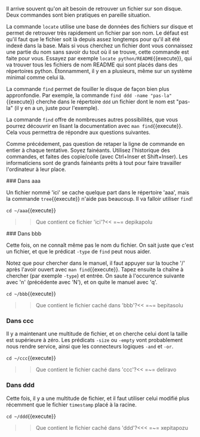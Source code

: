 Il arrive souvent qu'on ait besoin de retrouver un fichier sur son
disque. Deux commandes sont bien pratiques en pareille situation.

La commande ``locate`` utilise une base de données des fichiers sur
disque et permet de retrouver très rapidement un fichier par son nom.
Le défaut est qu'il faut que le fichier soit là depuis assez longtemps
pour qu'il ait été indexé dans la base. Mais si vous cherchez un
fichier dont vous connaissez une partie du nom sans savoir du tout où
il se trouve, cette commande est faite pour vous. Essayez par exemple
```locate python/README```{{execute}}, qui va trouver tous les
fichiers de nom README qui sont placés dans des répertoires python.
Étonnamment, il y en a plusieurs, même sur un système minimal comme
celui là.

La commande ``find`` permet de fouiller le disque de façon bien plus
appronfondie. Par exemple, la commande ```find ddd -name "pas-la"```{{execute}}
cherche dans le répertoire ``ddd`` un fichier dont le nom est "pas-la"
(il y en a un, juste pour l'exemple).

La commande ``find`` offre de nombreuses autres possibilités, que vous
pourrez découvrir en lisant la documentation avec ```man find```{{execute}}.
Cela vous permettra de répondre aux questions suivantes.

Comme précédement, pas question de retaper la ligne de commande en
entier à chaque tentative. Soyez fainéants. Utilisez l'historique des
commandes, et faites des copie/colle (avec Ctrl+Inser et Shift+Inser).
Les informaticiens sont de grands fainéants prêts à tout pour faire
travailler l'ordinateur à leur place.

### Dans aaa

Un fichier nommé 'ici' se cache quelque part dans le répertoire 'aaa',
mais la commande ```tree```{{execute}} n'aide pas beaucoup. Il va
falloir utiliser ``find``!

```cd ~/aaa```{{execute}}

>>Que contient ce fichier 'ici'?<<
=~= depikapolu

### Dans bbb

Cette fois, on ne connaît même pas le nom du fichier. On sait juste
que c'est un fichier, et que le prédicat ``-type`` de ``find`` peut
nous aider.

Notez que pour chercher dans le manuel, il faut appuyer sur la touche
'/' après l'avoir ouvert avec ```man find```{{execute}}. Tapez ensuite
la chaîne à chercher (par exemple ``-type``) et entrée. On saute à
l'occurence suivante avec 'n' (précédente avec 'N'), et on quite le
manuel avec 'q'.

```cd ~/bbb```{{execute}}

>>Que contient le fichier caché dans 'bbb'?<<
=~= bepitasolu

### Dans ccc

Il y a maintenant une multitude de fichier, et on cherche celui dont
la taille est supérieure à zéro. Les prédicats ``-size`` ou 
``-empty`` vont probablement nous rendre service, ainsi que les
connecteurs logiques ``-and`` et ``-or``.

```cd ~/ccc```{{execute}}

>>Que contient le fichier caché dans 'ccc'?<<
=~= deliravo

### Dans ddd

Cette fois, il y a une multitude de fichier, et il faut utiliser celui
modifié plus récemment que le fichier ``timestamp`` placé à la racine.

```cd ~/ddd```{{execute}}

>>Que contient le fichier caché dans 'ddd'?<<<
=~= xepitapozu
